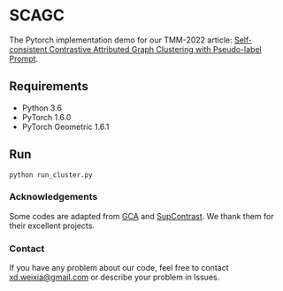 # SCAGC
The Pytorch implementation demo for our TMM-2022 article: [Self-consistent Contrastive Attributed Graph Clustering with Pseudo-label Prompt](https://ieeexplore.ieee.org/document/9914670).

## Requirements
- Python 3.6
- PyTorch 1.6.0
- PyTorch Geometric 1.6.1

## Run
```
python run_cluster.py
```

### Acknowledgements
Some codes are adapted from [GCA](https://github.com/CRIPAC-DIG/GCA) and [SupContrast](https://github.com/HobbitLong/SupContrast). We thank them for their excellent projects.

### Contact
If you have any problem about our code, feel free to contact xd.weixia@gmail.com or describe your problem in Issues.
